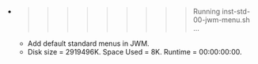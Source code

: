 * >>>>>>>>> Running inst-std-00-jwm-menu.sh ...
  * Add default standard menus in JWM.
  * Disk size = 2919496K. Space Used = 8K. Runtime = 00:00:00:00.
